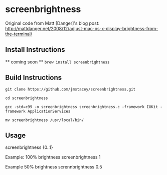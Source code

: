screenbrightness
================

Original code from Matt [Danger]'s blog post: http://mattdanger.net/2008/12/adjust-mac-os-x-display-brightness-from-the-terminal/

Install Instructions
--------------------

** coming soon ** ```brew install screenbrightness```

Build Instructions
------------------

```shell
git clone https://github.com/jmstacey/screenbrightness.git

cd screenbrightness

gcc -std=c99 -o screenbrightness screenbrightness.c -framework IOKit -framework ApplicationServices

mv screenbrightness /usr/local/bin/
```

Usage
------------------
screenbrightness {0..1}

Example: 100% brightness
screenbrightness 1

Example 50% brightness
scrennbrightness 0.5